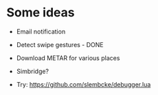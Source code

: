 # Some ideas

- Email notification
- Detect swipe gestures - DONE
- Download METAR for various places
- Simbridge?

- Try: https://github.com/slembcke/debugger.lua
